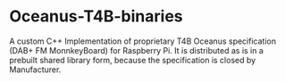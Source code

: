 # Oceanus-T4B-binaries
A custom C++ Implementation of proprietary T4B Oceanus specification (DAB+ FM MonnkeyBoard) for Raspberry Pi.
It is distributed as is in a prebuilt shared library form, because the specification is closed by Manufacturer. 
